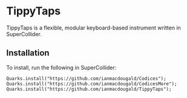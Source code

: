 # TippyTaps
TippyTaps is a flexible, modular keyboard-based instrument written in SuperCollider. 

## Installation
To install, run the following in SuperCollider: 
~~~~
Quarks.install("https://github.com/ianmacdougald/Codices");
Quarks.install("https://github.com/ianmacdougald/CodicesMore");
Quarks.install("https://github.com/ianmacdougald/TippyTaps");
~~~~
